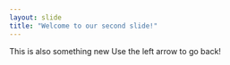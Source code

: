 ```yaml
---
layout: slide
title: "Welcome to our second slide!"
---
```

This is also something new
Use the left arrow to go back!